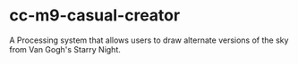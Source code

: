 # cc-m9-casual-creator
A Processing system that allows users to draw alternate versions of the sky from Van Gogh's Starry Night.
